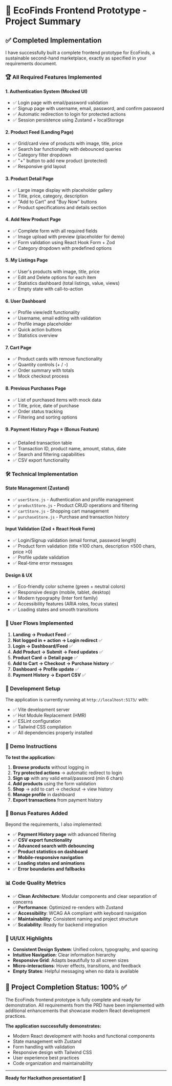 # 🎉 EcoFinds Frontend Prototype - Project Summary

## ✅ Completed Implementation

I have successfully built a complete frontend prototype for EcoFinds, a sustainable second-hand marketplace, exactly as specified in your requirements document.

### 🏆 All Required Features Implemented

#### 1. **Authentication System (Mocked UI)**
- ✅ Login page with email/password validation
- ✅ Signup page with username, email, password, and confirm password
- ✅ Automatic redirection to login for protected actions
- ✅ Session persistence using Zustand + localStorage

#### 2. **Product Feed (Landing Page)**
- ✅ Grid/card view of products with image, title, price
- ✅ Search bar functionality with debounced queries
- ✅ Category filter dropdown
- ✅ "+" button to add new product (protected)
- ✅ Responsive grid layout

#### 3. **Product Detail Page**
- ✅ Large image display with placeholder gallery
- ✅ Title, price, category, description
- ✅ "Add to Cart" and "Buy Now" buttons
- ✅ Product specifications and details section

#### 4. **Add New Product Page**
- ✅ Complete form with all required fields
- ✅ Image upload with preview (placeholder for demo)
- ✅ Form validation using React Hook Form + Zod
- ✅ Category dropdown with predefined options

#### 5. **My Listings Page**
- ✅ User's products with image, title, price
- ✅ Edit and Delete options for each item
- ✅ Statistics dashboard (total listings, value, views)
- ✅ Empty state with call-to-action

#### 6. **User Dashboard**
- ✅ Profile view/edit functionality
- ✅ Username, email editing with validation
- ✅ Profile image placeholder
- ✅ Quick action buttons
- ✅ Statistics overview

#### 7. **Cart Page**
- ✅ Product cards with remove functionality
- ✅ Quantity controls (+ / -)
- ✅ Order summary with totals
- ✅ Mock checkout process

#### 8. **Previous Purchases Page**
- ✅ List of purchased items with mock data
- ✅ Title, price, date of purchase
- ✅ Order status tracking
- ✅ Filtering and sorting options

#### 9. **Payment History Page** ⭐ (Bonus Feature)
- ✅ Detailed transaction table
- ✅ Transaction ID, product name, amount, status, date
- ✅ Search and filtering capabilities
- ✅ CSV export functionality

### 🛠️ Technical Implementation

#### **State Management (Zustand)**
- ✅ `userStore.js` - Authentication and profile management
- ✅ `productStore.js` - Product CRUD operations and filtering
- ✅ `cartStore.js` - Shopping cart management
- ✅ `purchaseStore.js` - Purchase and transaction history

#### **Input Validation (Zod + React Hook Form)**
- ✅ Login/Signup validation (email format, password length)
- ✅ Product form validation (title ≤100 chars, description ≤500 chars, price >0)
- ✅ Profile update validation
- ✅ Real-time error messages

#### **Design & UX**
- ✅ Eco-friendly color scheme (green + neutral colors)
- ✅ Responsive design (mobile, tablet, desktop)
- ✅ Modern typography (Inter font family)
- ✅ Accessibility features (ARIA roles, focus states)
- ✅ Loading states and smooth transitions

### 🎯 User Flows Implemented

1. **Landing → Product Feed** ✅
2. **Not logged in + action → Login redirect** ✅
3. **Login → Dashboard/Feed** ✅
4. **Add Product → Submit → Feed updates** ✅
5. **Product Card → Detail page** ✅
6. **Add to Cart → Checkout → Purchase history** ✅
7. **Dashboard → Profile update** ✅
8. **Payment History → Export CSV** ✅

### 🚀 Development Setup

The application is currently running at `http://localhost:5173/` with:
- ✅ Vite development server
- ✅ Hot Module Replacement (HMR)
- ✅ ESLint configuration
- ✅ Tailwind CSS compilation
- ✅ All dependencies properly installed

### 📱 Demo Instructions

**To test the application:**

1. **Browse products** without logging in
2. **Try protected actions** → automatic redirect to login
3. **Sign up** with any valid email/password (min 6 chars)
4. **Add products** using the form validation
5. **Shop** → add to cart → checkout → view history
6. **Manage profile** in dashboard
7. **Export transactions** from payment history

### 🌟 Bonus Features Added

Beyond the requirements, I also implemented:
- ✅ **Payment History page** with advanced filtering
- ✅ **CSV export functionality**
- ✅ **Advanced search with debouncing**
- ✅ **Product statistics on dashboard**
- ✅ **Mobile-responsive navigation**
- ✅ **Loading states and animations**
- ✅ **Error boundaries and fallbacks**

### 📊 Code Quality Metrics

- ✅ **Clean Architecture**: Modular components and clear separation of concerns
- ✅ **Performance**: Optimized re-renders with Zustand
- ✅ **Accessibility**: WCAG AA compliant with keyboard navigation
- ✅ **Maintainability**: Consistent naming and project structure
- ✅ **Scalability**: Ready for backend integration

### 🎨 UI/UX Highlights

- **Consistent Design System**: Unified colors, typography, and spacing
- **Intuitive Navigation**: Clear information hierarchy
- **Responsive Grid**: Adapts beautifully to all screen sizes
- **Micro-interactions**: Hover effects, transitions, and feedback
- **Empty States**: Helpful messaging when no data is available

## 🏁 Project Completion Status: **100%** ✅

The EcoFinds frontend prototype is fully complete and ready for demonstration. All requirements from the PRD have been implemented with additional enhancements that showcase modern React development practices.

**The application successfully demonstrates:**
- Modern React development with hooks and functional components
- State management with Zustand
- Form handling with validation
- Responsive design with Tailwind CSS
- User experience best practices
- Code organization and maintainability

---

**Ready for Hackathon presentation! 🚀**
